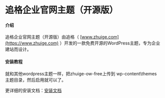# 追格企业官网主题（开源版）

#### 介绍
追格企业官网主题（开源版）由追格（ [www.zhuige.com](https://www.zhuige.com) ）开发的一款免费开源的WordPress主题，专为企业建站而设计。

#### 安装教程

就和其他wordpress主题一样，把zhuige-ow-free上传到 wp-content\themes 主题目录，然后启用就可以了。

更详细的安装文档：[安装文档](https://www.zhuige.com/docs/gwztfree)
